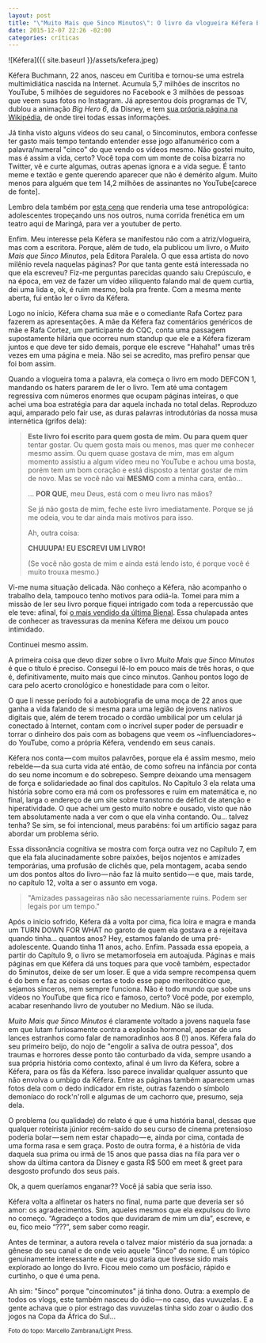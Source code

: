 ```yaml
---
layout: post
title: "\"Muito Mais que 5inco Minutos\": O livro da vlogueira Kéfera Buchmann"
date: 2015-12-07 22:26 -02:00
categories: críticas
---
```

![Kéfera]({{ site.baseurl }}/assets/kefera.jpeg)

Kéfera Buchmann, 22 anos, nasceu em Curitiba e tornou-se uma estrela multimidiática nascida na Internet. Acumula 5,7 milhões de inscritos no YouTube, 5 milhões de seguidores no Facebook e 3 milhões de pessoas que veem suas fotos no Instagram. Já apresentou dois programas de TV, dublou a animação _Big Hero 6_, da Disney, e tem [sua própria página na Wikipédia](https://pt.wikipedia.org/wiki/Kéfera_Buchmann), de onde tirei todas essas informações.

Já tinha visto alguns vídeos do seu canal, o 5incominutos, embora confesse ter gasto mais tempo tentando entender esse jogo alfanumérico com a palavra/numeral "cinco" do que vendo os vídeos mesmo. Não gostei muito, mas é assim a vida, certo? Você topa com um monte de coisa bizarra no Twitter, vê e curte algumas, outras apenas ignora e a vida segue. É tanto meme e textão e gente querendo aparecer que não é demérito algum. Muito menos para alguém que tem 14,2 milhões de assinantes no YouTube[carece de fonte].

Lembro dela também por [esta cena](https://www.youtube.com/watch?v=tiqAuf5U9do) que renderia uma tese antropológica: adolescentes tropeçando uns nos outros, numa corrida frenética em um teatro aqui de Maringá, para ver a youtuber de perto.

Enfim. Meu interesse pela Kéfera se manifestou não com a atriz/vlogueira, mas com a escritora. Porque, além de tudo, ela publicou um livro, o _Muito Mais que 5inco Minutos_, pela Editora Paralela. O que essa artista do novo milênio revela naquelas páginas? Por que tanta gente está interessada no que ela escreveu? Fiz-me perguntas parecidas quando saiu Crepúsculo, e na época, em vez de fazer um vídeo xiliquento falando mal de quem curtia, dei uma lida e, ok, é ruim mesmo, bola pra frente. Com a mesma mente aberta, fui então ler o livro da Kéfera.

Logo no início, Kéfera chama sua mãe e o comediante Rafa Cortez para fazerem as apresentações. A mãe da Kéfera faz comentários genéricos de mãe e Rafa Cortez, um participante do CQC, conta uma passagem supostamente hilária que ocorreu num standup que ele e a Kéfera fizeram juntos e que deve ter sido demais, porque ele escreve "Hahaha!" umas três vezes em uma página e meia. Não sei se acredito, mas prefiro pensar que foi bom assim.

Quando a vlogueira toma a palavra, ela começa o livro em modo DEFCON 1, mandando os haters pararem de ler o livro. Tem até uma contagem regressiva com números enormes que ocupam páginas inteiras, o que achei uma boa estratégia para dar aquela inchada no total delas. Reproduzo aqui, amparado pelo fair use, as duras palavras introdutórias da nossa musa internética (grifos dela):

>__Este livro foi escrito para quem gosta de mim. Ou para quem quer__ tentar gostar. Ou quem gosta mais ou menos, mas quer me conhecer mesmo assim. Ou quem quase gostava de mim, mas em algum momento assistiu a algum vídeo meu no YouTube e achou uma bosta, porém tem um bom coração e está disposto a tentar gostar de mim de novo. Mas se você não vai __MESMO__ com a minha cara, então…
>
>… __POR QUE__, meu Deus, está com o meu livro nas mãos?
>
>Se já não gosta de mim, feche este livro imediatamente. Porque se já me odeia, vou te dar ainda mais motivos para isso.
>
>Ah, outra coisa:
>
>__CHUUUPA! EU ESCREVI UM LIVRO!__
>
>(Se você não gosta de mim e ainda está lendo isto, é porque você é muito trouxa mesmo.)

Vi-me numa situação delicada. Não conheço a Kéfera, não acompanho o trabalho dela, tampouco tenho motivos para odiá-la. Tomei para mim a missão de ler seu livro porque fiquei intrigado com toda a repercussão que ele teve: afinal, foi [o mais vendido da última Bienal](http://blogs.oglobo.globo.com/ancelmo/post/livro-mais-vendido-da-bienal-e-de-uma-youtuber.html). Essa chulapada antes de conhecer as travessuras da menina Kéfera me deixou um pouco intimidado.

Continuei mesmo assim.

A primeira coisa que devo dizer sobre o livro _Muito Mais que 5inco Minutos_ é que o título é preciso. Consegui lê-lo em pouco mais de três horas, o que é, definitivamente, muito mais que cinco minutos. Ganhou pontos logo de cara pelo acerto cronológico e honestidade para com o leitor.

O que li nesse período foi a autobiografia de uma moça de 22 anos que ganha a vida falando de si mesma para uma legião de jovens nativos digitais que, além de terem trocado o cordão umbilical por um celular já conectado à Internet, contam com o incrível super poder de persuadir e torrar o dinheiro dos pais com as bobagens que veem os ~influenciadores~ do YouTube, como a própria Kéfera, vendendo em seus canais.

Kéfera nos conta — com muitos palavrões, porque ela é assim mesmo, meio rebelde — da sua curta vida até então, de como sofreu na infância por conta do seu nome incomum e do sobrepeso. Sempre deixando uma mensagem de força e solidariedade ao final dos capítulos. No Capítulo 3 ela relata uma história sobre como era má com os professores e ruim em matemática e, no final, larga o endereço de um site sobre transtorno de déficit de atenção e hiperatividade. O que achei um gesto muito nobre e ousado, visto que não tem absolutamente nada a ver com o que ela vinha contando. Ou… talvez tenha? Se sim, se foi intencional, meus parabéns: foi um artifício sagaz para abordar um problema sério.

Essa dissonância cognitiva se mostra com força outra vez no Capítulo 7, em que ela fala alucinadamente sobre paixões, beijos nojentos e amizades temporárias, uma profusão de clichês que, pela montagem, acaba sendo um dos pontos altos do livro — não faz lá muito sentido — e que, mais tarde, no capítulo 12, volta a ser o assunto em voga.

>"Amizades passageiras não são necessariamente ruins. Podem ser legais por um tempo."

Após o início sofrido, Kéfera dá a volta por cima, fica loira e magra e manda um TURN DOWN FOR WHAT no garoto de quem ela gostava e a rejeitava quando tinha… quantos anos? Hey, estamos falando de uma pré-adolescente. Quando tinha 11 anos, acho. Enfim. Passada essa epopeia, a partir do Capítulo 9, o livro se metamorfoseia em autoajuda. Páginas e mais páginas em que Kéfera dá uns toques para que você também, espectador do 5minutos, deixe de ser um loser. E que a vida sempre recompensa quem é do bem e faz as coisas certas e todo esse papo meritocrático que, sejamos sinceros, nem sempre funciona. Não é todo mundo que sobe uns vídeos no YouTube que fica rico e famoso, certo? Você pode, por exemplo, acabar resenhando livro de youtuber no Medium. Não se iluda.

_Muito Mais que 5inco Minutos_ é claramente voltado a jovens naquela fase em que lutam furiosamente contra a explosão hormonal, apesar de uns lances estranhos como falar de namoradinhos aos 8 (!) anos. Kéfera fala do seu primeiro beijo, do nojo de "engolir a saliva de outra pessoa", dos traumas e horrores desse ponto tão conturbado da vida, sempre usando a sua própria história como contexto, afinal é um livro da Kéfera, sobre a Kéfera, para os fãs da Kéfera. Isso parece invalidar qualquer assunto que não envolva o umbigo da Kéfera. Entre as páginas também aparecem umas fotos dela com o dedo indicador em riste, outras fazendo o símbolo demoníaco do rock'n'roll e algumas de um cachorro que, presumo, seja dela.

O problema (ou qualidade) do relato é que é uma história banal, dessas que qualquer roteirista júnior recém-saído do seu curso de cinema pretensioso poderia bolar — sem nem estar chapado — e, ainda por cima, contada de uma forma rasa e sem graça. Posto de outra forma, é a história de vida daquela sua prima ou irmã de 15 anos que passa dias na fila para ver o show da última cantora da Disney e gasta R$ 500 em meet & greet para desgosto profundo dos seus pais.

Ok, a quem queríamos enganar?? Você já sabia que seria isso.

Kéfera volta a alfinetar os haters no final, numa parte que deveria ser só amor: os agradecimentos. Sim, aqueles mesmos que ela expulsou do livro no começo. “Agradeço a todos que duvidaram de mim um dia”, escreve, e eu, fico meio “???”, sem saber como reagir.

Antes de terminar, a autora revela o talvez maior mistério da sua jornada: a gênese do seu canal e de onde veio aquele "5inco" do nome. É um tópico genuinamente interessante e que eu gostaria que tivesse sido mais explorado ao longo do livro. Ficou meio como um posfácio, rápido e curtinho, o que é uma pena.

Ah sim: "5inco" porque "cincominutos" já tinha dono. Outra: a exemplo de todos os vlogs, este também nasceu do ódio — no caso, das vuvuzelas. E a gente achava que o pior estrago das vuvuzelas tinha sido zoar o áudio dos jogos na Copa da África do Sul…

<small>Foto do topo: Marcello Zambrana/Light Press.</small>
